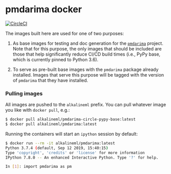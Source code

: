 # pmdarima docker

[![CircleCI](https://circleci.com/gh/alkaline-ml/pmdarima-docker.svg?style=svg)](https://circleci.com/gh/alkaline-ml/pmdarima-docker)

The images built here are used for one of two purposes:

  1. As base images for testing and doc generation for the
     [`pmdarima`](http://github.com/tgsmith61591/pmdarima) project. Note that
     for this purpose, the only images that should be included are those that
     help significantly reduce CI/CD build times (i.e., PyPy base, which is
     currently pinned to Python 3.6).
    
  2. To serve as pre-built base images with the `pmdarima` package already
     installed. Images that serve this purpose will be tagged with the version of
     `pmdarima` that they have installed.
       
### Pulling images

All images are pushed to the `alkalineml` prefix. You can pull whatever image you like
with `docker pull`, e.g.:

```bash
$ docker pull alkalineml/pmdarima-circle-pypy-base:latest
$ docker pull alkalineml/pmdarima:latest
```

Running the containers will start an `ipython` session by default:

```bash
$ docker run --rm -it alkalineml/pmdarima:latest
Python 3.7.4 (default, Sep 12 2019, 15:40:15)
Type 'copyright', 'credits' or 'license' for more information
IPython 7.8.0 -- An enhanced Interactive Python. Type '?' for help.

In [1]: import pmdarima as pm
```
